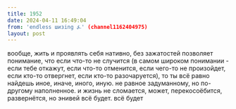```yaml
---
title: 1952
date: 2024-04-11 16:49:04
from: 'endless шизing ⍼' (channel1162404975)
layout: post
---
```


вообще, жить и проявлять себя нативно, без зажатостей позволяет понимание, что если что-то не случится (в самом широком понимании - если тебе откажут, если что-то отменится, если чего-то не произойдет, если кто-то отвергнет, если кто-то разочаруется), то ты всё равно найдешь иное, иначе, иного, иную. не равное задуманному, но по-другому наполненное. и жизнь не сломается, может, перекосоёбится, развернётся, но энивей всё будет. всё будет
